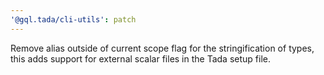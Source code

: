 ```yaml
---
'@gql.tada/cli-utils': patch
---
```


Remove alias outside of current scope flag for the stringification of types, this adds support for external scalar files in the Tada setup file.
